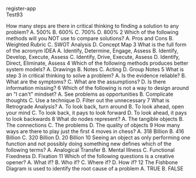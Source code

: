 register-app
<br>
Test93

How many steps are there in critical thinking to finding a solution to any problem?
A. 500%
B. 600%
C. 700%
D. 800%
2
Which of the following methods will you NOT use to compare solutions?
A. Pros and Cons
B. Weighted Rubric
C. SWOT Analysis
D. Concept Map
3
What is the full form of the acronym IDEA
A. Identify, Determine, Engage, Assess
B. Identify, Develop, Execute, Assess
C. Identify, Drive, Execute, Assess
D. Identify, Direct, Eliminate, Assess
4
Which of the following methods produces better system models?
A. Drawings
B. Notes
C. Acting
D. Group Notes
5
What is step 3 in critical thinking to solve a problem?
A. Is the evidence reliable?
B. What are the symptoms?
C. What are the assumptions?
D. Is there information missing?
6
Which of the following is not a way to design around an "I can't" mindset?
A. See problems as opportunities
B. Complicate thoughts
C. Use a technique
D. Filter out the unnecessary
7
What is Retrograde Analysis?
A. To look back, turn around
B. To look ahead, open your mind
C. To look back, it pays to look forward
D. To look ahead, it pays to look backwards
8
What do nodes represent?
A. The tangible objects
B. The connections
C. The problems
D. The quality of objects
9
How many ways are there to play just the first 4 moves in chess?
A. 318 Billion
B. 416 Billion
C. 320 Billion
D. 20 Billion
10
Seeing an object as only performing one function and not possibly doing something new defines which of the following terms?
A. Analogical Transfer
B. Mental Illness
C. Functional Fixedness
D. Fixation
11
Which of the following questions is a creative opener?
A. What if?
B. Who if?
C. Where if?
D. How if?
12
The Fishbone Diagram is used to identify the root cause of a problem
A. TRUE
B. FALSE
